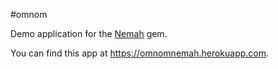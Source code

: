 #omnom

Demo application for the [Nemah](https://github.com/Lavinia/Nemah) gem.

You can find this app at https://omnomnemah.herokuapp.com.
